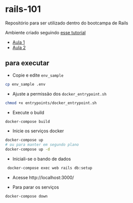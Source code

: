 # rails-101

Repositório para ser utilizado dentro do bootcampa de Rails

Ambiente criado seguindo [esse tutorial](https://hackmd.io/@XBgk0kxlRnWrc48GVpMRVA/HJQeklI6t)

* [Aula 1](https://hackmd.io/UWCBZXZ-QvSW_zS_5_Bfog)
* [Aula 2](https://hackmd.io/RcwgP49yQlOV7sOdAaX2UQ)


## para executar

* Copie e edite `env_sample`
```bash
cp env_sample .env
```

* Ajuste a permissão dos `docker_entrypoint.sh`
```bash
chmod +x entrypoints/docker_entrypoint.sh
```

* Execute o build
```bash
docker-compose build
```

* Inicie os serviços docker
```bash
docker-compose up 
# ou para manter em segundo plano
docker-compose up -d 
```

* Iniciali-se o bando de dados
```bash
 docker-compose exec web rails db:setup
```
* Acesse http://localhost:3000/

* Para parar os serviços
```bash
docker-compose down
```





